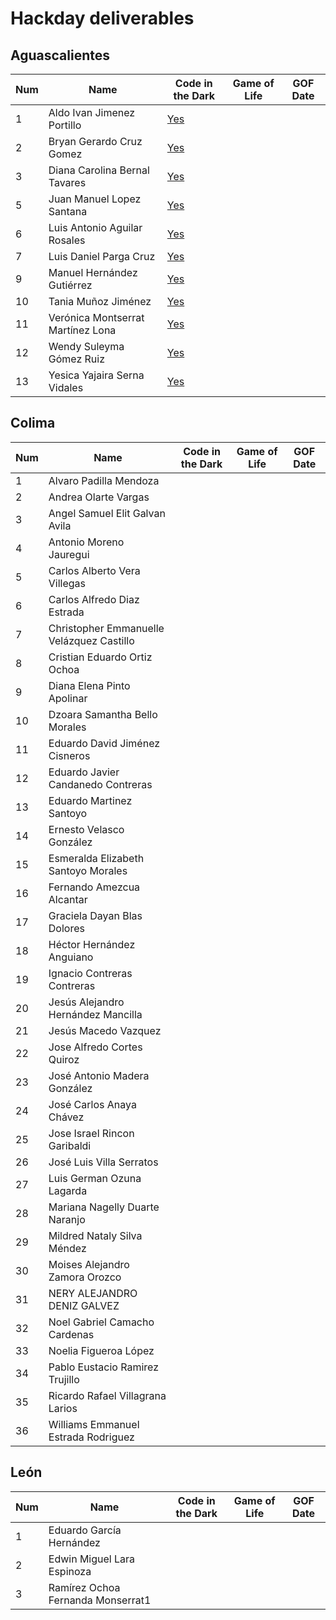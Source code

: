 # Hackday deliverables

## Aguascalientes

Num | Name | Code in the Dark | Game of Life | GOF Date
----- | ---- | ---- | ---- | ----
1 | Aldo Ivan Jimenez Portillo | [Yes](aguascalientes/AldoIvanJimenezPortillo) 
2 | Bryan Gerardo Cruz Gomez | [Yes](aguascalientes/BryanGerardoCruzGomez)
3 | Diana Carolina Bernal Tavares | [Yes](aguascalientes/DianaCarolinaBernalTavares)
5 | Juan Manuel Lopez Santana | [Yes](aguascalientes/JuanManuelLopezSantana)
6 | Luis Antonio Aguilar Rosales | [Yes](aguascalientes/LuisAntonioAguilarRosales)
7 | Luis Daniel Parga Cruz | [Yes](aguascalientes/LuisDanielPargaCruz)
9 | Manuel Hernández Gutiérrez | [Yes](aguascalientes/ManuelHernándezGutiérrez)
10 | Tania Muñoz Jiménez | [Yes](aguascalientes/TaniaMuñozJiménez)
11 | Verónica Montserrat Martínez Lona | [Yes](aguascalientes/VerónicaMontserratMartínezLona)
12 | Wendy Suleyma Gómez Ruiz | [Yes](aguascalientes/WendySuleymaGómezRuiz)
13 | Yesica Yajaira Serna Vidales | [Yes](aguascalientes/YesicaYajairaSernaVidales)

## Colima

Num | Name | Code in the Dark | Game of Life | GOF Date
----- | ---- | ---- | ---- | ----
1 | Alvaro Padilla Mendoza
2 | Andrea Olarte Vargas
3 | Angel Samuel Elit Galvan Avila
4 | Antonio Moreno Jauregui
5 | Carlos Alberto Vera Villegas
6 | Carlos Alfredo Diaz Estrada
7 | Christopher Emmanuelle Velázquez Castillo
8 | Cristian Eduardo Ortiz Ochoa
9 | Diana Elena Pinto Apolinar
10 | Dzoara Samantha Bello Morales
11 | Eduardo David Jiménez Cisneros
12 | Eduardo Javier Candanedo Contreras
13 | Eduardo Martinez Santoyo
14 | Ernesto Velasco González
15 | Esmeralda Elizabeth Santoyo Morales
16 | Fernando Amezcua Alcantar
17 | Graciela Dayan Blas Dolores
18 | Héctor Hernández Anguiano
19 | Ignacio Contreras Contreras
20 | Jesús Alejandro Hernández Mancilla
21 | Jesús Macedo Vazquez
22 | Jose Alfredo Cortes Quiroz
23 | José Antonio Madera González
24 | José Carlos Anaya Chávez
25 | Jose Israel Rincon Garibaldi
26 | José Luis Villa Serratos
27 | Luis German Ozuna Lagarda
28 | Mariana Nagelly Duarte Naranjo
29 | Mildred Nataly Silva Méndez
30 | Moises Alejandro Zamora Orozco
31 | NERY ALEJANDRO DENIZ GALVEZ
32 | Noel Gabriel Camacho Cardenas
33 | Noelia Figueroa López
34 | Pablo Eustacio Ramirez Trujillo
35 | Ricardo Rafael Villagrana Larios
36 | Williams Emmanuel Estrada Rodriguez

## León

Num | Name | Code in the Dark | Game of Life | GOF Date
----- | ---- | ---- | ---- | ----
1 | Eduardo García Hernández
2 | Edwin Miguel Lara Espinoza
3 | Ramírez Ochoa Fernanda Monserrat1 